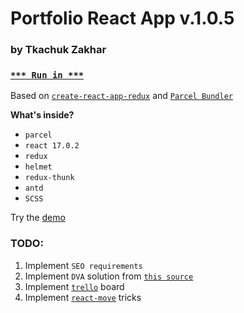 # Portfolio React App v.1.0.5

### by Tkachuk Zakhar

### [`*** Run in ***`](http://weblogic.com.ua/)

Based on [`create-react-app-redux`](https://github.com/notrab/create-react-app-redux) and [`Parcel Bundler`](https://parceljs.org)

**What's inside?**

-   `parcel`
-   `react 17.0.2`
-   `redux`
-   `helmet`
-   `redux-thunk`
-   `antd`
-   `SCSS`

Try the [demo](https://weblogic.netlify.app/)

### TODO:

1. Implement `SEO requirements`
2. Implement `DVA` solution from [`this source`](https://ant.design/docs/react/practical-projects)
3. Implement [`trello`](https://github.com/norberteder/trello) board
4. Implement [`react-move`](https://github.com/react-tools/react-move) tricks
